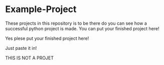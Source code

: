 # Example-Project
These projects in this repository is to be there do you can see how a successful python project is made. You can put your finished project here!

Yes plese put your finished project here!

Just paste it in!

THIS IS NOT A PROJET
